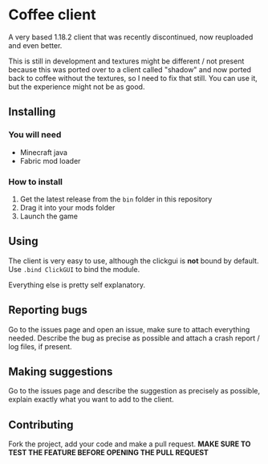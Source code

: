 # Coffee client
A very based 1.18.2 client that was recently discontinued, now reuploaded and even better.

This is still in development and textures might be different / not present because this was ported over to a client called "shadow" and now ported back to coffee without the textures, so I need to fix that still. You can use it, but the experience might not be as good.

## Installing
### You will need
- Minecraft java
- Fabric mod loader

### How to install
1. Get the latest release from the `bin` folder in this repository
2. Drag it into your mods folder
3. Launch the game
## Using
The client is very easy to use, although the clickgui is **not** bound by default. Use `.bind ClickGUI` to bind the module.

Everything else is pretty self explanatory.
## Reporting bugs
Go to the issues page and open an issue, make sure to attach everything needed. Describe the bug as precise as possible and attach a crash report / log files, if present.

## Making suggestions
Go to the issues page and describe the suggestion as precisely as possible, explain exactly what you want to add to the client.

## Contributing
Fork the project, add your code and make a pull request. **MAKE SURE TO TEST THE FEATURE BEFORE OPENING THE PULL REQUEST**
